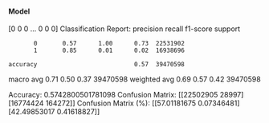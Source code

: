 #### Model
[0 0 0 ... 0 0 0]
Classification Report:
              precision    recall  f1-score   support

           0       0.57      1.00      0.73  22531902
           1       0.85      0.01      0.02  16938696

    accuracy                           0.57  39470598
   macro avg       0.71      0.50      0.37  39470598
weighted avg       0.69      0.57      0.42  39470598

Accuracy: 0.5742800501781098
Confusion Matrix:
[[22502905    28997]
 [16774424   164272]]
Confusion Matrix (%):
[[57.01181675  0.07346481]
 [42.49853017  0.41618827]]
